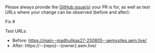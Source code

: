 Please always provide the [GitHub issue(s)](../issues) your PR is for, as well as test URLs where your change can be observed (before and after):

Fix #<gh-issue-id>

Test URLs:
- Before: https://main--madhulikas27-250805--aemysites.aem.live/
- After: https://<branch>--{repo}--{owner}.aem.live/
